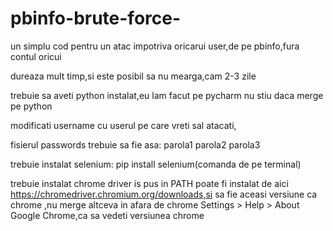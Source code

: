 # pbinfo-brute-force-
un simplu cod pentru un atac impotriva oricarui user,de pe pbinfo,fura contul oricui

dureaza mult timp,si este posibil sa nu mearga,cam 2-3 zile

trebuie sa aveti python instalat,eu lam facut pe pycharm nu stiu daca merge pe python

modificati username cu userul pe care vreti sal atacati,

fisierul passwords trebuie sa fie asa:
parola1
parola2
parola3

trebuie instalat selenium:
pip install selenium(comanda de pe terminal)

trebuie instalat chrome driver is pus in PATH poate fi instalat de aici https://chromedriver.chromium.org/downloads,si sa fie aceasi versiune ca chrome ,nu merge altceva in afara de chrome Settings > Help > About Google Chrome,ca sa vedeti versiunea chrome
